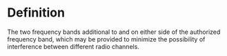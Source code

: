 # Definition

The two frequency bands additional to and on either side of the
authorized frequency band, which may be provided to minimize the
possibility of interference between different radio channels.
